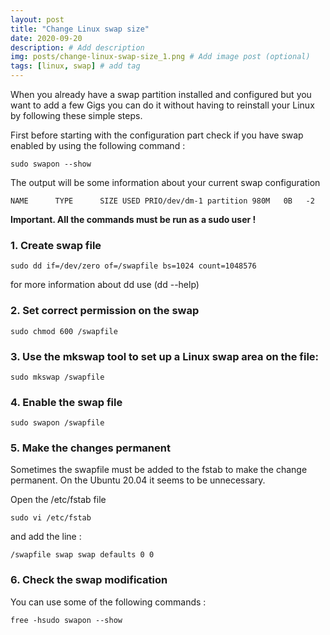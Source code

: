 ```yaml
---
layout: post
title: "Change Linux swap size"
date: 2020-09-20
description: # Add description
img: posts/change-linux-swap-size_1.png # Add image post (optional)
tags: [linux, swap] # add tag
---
```


When you already have a swap partition installed and configured but you want to add a few Gigs you can do it without having to reinstall your Linux by following these simple steps.

First before starting with the configuration part check if you have swap enabled by using the following command :

    sudo swapon --show

The output will be some information about your current swap configuration 

    NAME      TYPE      SIZE USED PRIO/dev/dm-1 partition 980M   0B   -2

**Important. All the commands must be run as a sudo user !**

### 1. Create swap file

    sudo dd if=/dev/zero of=/swapfile bs=1024 count=1048576

for more information about dd use (dd --help)

### 2. Set correct permission on the swap 

    sudo chmod 600 /swapfile

### 3. Use the mkswap tool to set up a Linux swap area on the file:

    sudo mkswap /swapfile

### 4. Enable the swap file

    sudo swapon /swapfile

### 5. Make the changes permanent

Sometimes the swapfile must be added to the fstab to make the change permanent. On the Ubuntu 20.04 it seems to be unnecessary.

Open the /etc/fstab file 

    sudo vi /etc/fstab

and add the line :

    /swapfile swap swap defaults 0 0

### 6. Check the swap modification

You can use some of the following commands :

    free -hsudo swapon --show
